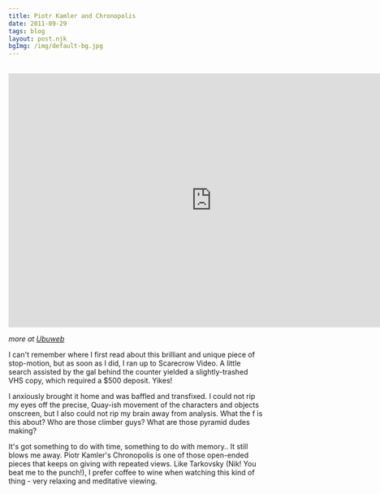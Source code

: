 ```yaml
---
title: Piotr Kamler and Chronopolis
date: 2011-09-29
tags: blog
layout: post.njk
bgImg: /img/default-bg.jpg
---
```

<br/>
<iframe src="https://player.vimeo.com/video/126881001?transparent=0" webkitallowfullscreen="" mozallowfullscreen="" allowfullscreen="" width="800" height="500" frameborder="0"></iframe>

_more at [Ubuweb](https://www.ubu.com/film/kamler_chronopolis.html)_

I can't remember where I first read about this brilliant and unique piece of stop-motion, but as soon as I did, I ran up to Scarecrow Video.  A little search assisted by the gal behind the counter yielded a slightly-trashed VHS copy, which required a $500 deposit.  Yikes!

I anxiously brought it home and was baffled and transfixed.  I could not rip my eyes off the precise, Quay-ish movement of the characters and objects onscreen, but I also could not rip my brain away from analysis.   What the f is this about?  Who are those climber guys?  What are those pyramid dudes making?

It's got something to do with time, something to do with memory..  It still blows me away.  Piotr Kamler's Chronopolis is one of those open-ended pieces that keeps on giving with repeated views.  Like Tarkovsky (Nik!  You beat me to the punch!), I prefer coffee to wine when watching this kind of thing - very relaxing and meditative viewing.

